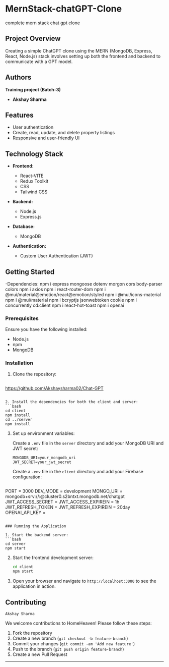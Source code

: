 # MernStack-chatGPT-Clone
complete mern stack chat gpt clone

## Project Overview

Creating a simple ChatGPT clone using the MERN (MongoDB, Express, React, Node.js) stack involves setting up both the frontend and backend to communicate with a GPT model. 

## Authors
   **Training project (Batch-3)**

- **Akshay Sharma**

## Features

- User authentication 
- Create, read, update, and delete property listings
- Responsive and user-friendly UI


## Technology Stack

- **Frontend:**
  - React-VITE
  - Redux Toolkit
  - CSS 
  - Tailwind CSS
  
  

- **Backend:**
  - Node.js
  - Express.js

- **Database:**
  - MongoDB

- **Authentication:**
  - Custom User Authentication (JWT)

## Getting Started
-Dependencies: npm i express mongoose dotenv morgon cors body-parser colors
               npm i axios 
               npm i react-router-dom
               npm i @mui/material@emotion/react@emotion/styled
               npm i @mui/icons-material
               npm i @mui/material
               npm i bcryptjs jsonwebtoken cookie
               npm i concurrently
cd:client      npm i react-hot-toast
               npm i openai



### Prerequisites

Ensure you have the following installed:

- Node.js
- npm 
- MongoDB

### Installation

1. Clone the repository:
   ```bash
  https://github.com/Akshaysharma02/Chat-GPT
   ```

2. Install the dependencies for both the client and server:
   ```bash
   cd client
   npm install
   cd ../server
   npm install
   ```

3. Set up environment variables:

   Create a `.env` file in the `server` directory and add your MongoDB URI and JWT secret:

   ```plaintext
   MONGODB_URI=your_mongodb_uri
   JWT_SECRET=your_jwt_secret
   ```

   Create a `.env` file in the `client` directory and add your Firebase configuration:

   ```plaintext
  PORT = 3000
DEV_MODE = development
MONGO_URI = mongodb+srv://<username>:<password>@cluster0.s2bntxt.mongodb.net/chatgpt
JWT_ACCESS_SECRET = 
JWT_ACCESS_EXPIREIN = 1h
JWT_REFRESH_TOKEN = 
JWT_REFRESH_EXPIREIN = 20day
OPENAI_API_KEY = 
   ```

### Running the Application

1. Start the backend server:
   ```bash
   cd server
   npm start
   ```

2. Start the frontend development server:
   ```bash
   cd client
   npm start
   ```

3. Open your browser and navigate to `http://localhost:3000` to see the application in action.

## Contributing
```
Akshay Sharma

```

We welcome contributions to HomeHeaven! Please follow these steps:

1. Fork the repository
2. Create a new branch (`git checkout -b feature-branch`)
3. Commit your changes (`git commit -am 'Add new feature'`)
4. Push to the branch (`git push origin feature-branch`)
5. Create a new Pull Request



---

#

